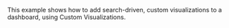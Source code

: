 This example shows how to add search-driven, custom visualizations
to a dashboard, using Custom Visualizations.
